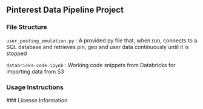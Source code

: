 ## Pinterest Data Pipeline Project

### File Structure

`user_posting_emulation.py` : A provided py file that, when run, connects to a SQL database and retrieves pin, geo and user data continuously until it is stopped
<unlikely that it is infinite but this will be easy to verify later>

`databricks-code.ipynb` : Working code snippets from Databricks for importing data from S3

### Usage Instructions
<ADD USAGE INSTRUCTIONS LATER>
### License Information

<ADD LATER>
